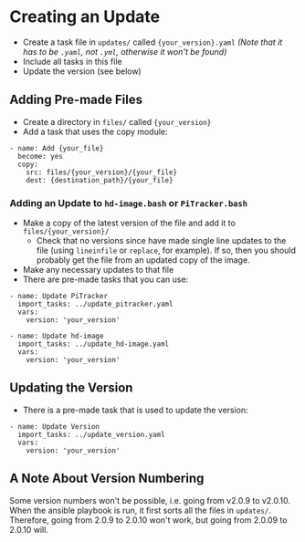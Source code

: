 # Creating an Update
- Create a task file in `updates/` called `{your_version}.yaml`
_(Note that it has to be `.yaml`, not `.yml`, otherwise it won't be found)_
- Include all tasks in this file
- Update the version (see below)

## Adding Pre-made Files
- Create a directory in `files/` called `{your_version}`
- Add a task that uses the copy module:
```
- name: Add {your_file}
  become: yes
  copy:
    src: files/{your_version}/{your_file}
    dest: {destination_path}/{your_file}
```

### Adding an Update to `hd-image.bash` or `PiTracker.bash`
- Make a copy of the latest version of the file and add it to `files/{your_version}/`
  - Check that no versions since have made single line updates to the file 
  (using `lineinfile` or `replace`, for example). If so, then you should probably 
  get the file from an updated copy of the image.
- Make any necessary updates to that file
- There are pre-made tasks that you can use:
```
- name: Update PiTracker
  import_tasks: ../update_pitracker.yaml
  vars:
    version: 'your_version'
```
```
- name: Update hd-image
  import_tasks: ../update_hd-image.yaml
  vars:
    version: 'your_version'
```

## Updating the Version
- There is a pre-made task that is used to update the version:
```
- name: Update Version
  import_tasks: ../update_version.yaml
  vars:
    version: 'your_version'
```

## A Note About Version Numbering
Some version numbers won't be possible, i.e. going from v2.0.9 to v2.0.10.
When the ansible playbook is run, it first sorts all the files in `updates/`.
Therefore, going from 2.0.9 to 2.0.10 won't work, but going from 2.0.09 to 2.0.10 will.
